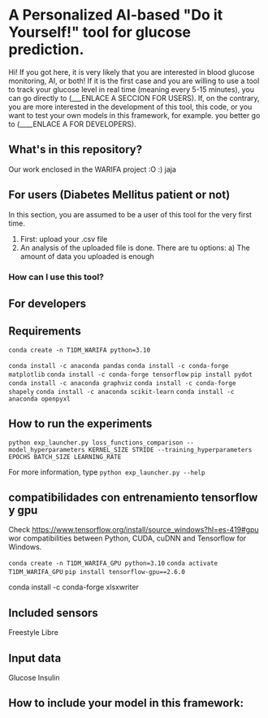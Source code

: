 # A Personalized AI-based "Do it Yourself!" tool for glucose prediction.
Hi! If you got here, it is very likely that you are interested in blood glucose monitoring, AI, or both! If it is the first case and you are willing to use a tool to track your glucose level in real time (meaning every 5-15 minutes), you can go directly to (___ENLACE A SECCION FOR USERS). If, on the contrary, you are more interested in the development of this tool, this code, or you want to test your own models in this framework, for example. you better go to (____ENLACE A FOR DEVELOPERS). 

## What's in this repository?

Our work enclosed in the WARIFA project :O
:) jaja

## For users (Diabetes Mellitus patient or not) 
In this section, you are assumed to be a user of this tool for the very first time. 

1) First: upload your .csv file
2) An analysis of the uploaded file is done. There are tu options:
    a) The amount of data you uploaded is enough

### How can I use this tool?


## For developers
## Requirements 

`conda create -n T1DM_WARIFA python=3.10`

`conda install -c anaconda pandas`
`conda install -c conda-forge matplotlib`
`conda install -c conda-forge tensorflow` 
`pip install pydot`
`conda install -c anaconda graphviz`
`conda install -c conda-forge shapely`
`conda install -c anaconda scikit-learn`
`conda install -c anaconda openpyxl`

## How to run the experiments 

`python exp_launcher.py loss_functions_comparison --model_hyperparameters KERNEL_SIZE STRIDE --training_hyperparameters EPOCHS BATCH_SIZE LEARNING_RATE`

For more information, type `python exp_launcher.py --help`

## compatibilidades con entrenamiento tensorflow y gpu

Check https://www.tensorflow.org/install/source_windows?hl=es-419#gpu wor compatibilities between Python, CUDA, cuDNN and Tensorflow for Windows.

`conda create -n T1DM_WARIFA_GPU python=3.10`
`conda activate T1DM_WARIFA_GPU`
`pip install tensorflow-gpu==2.6.0`

conda install -c conda-forge xlsxwriter

## Included sensors

Freestyle Libre

## Input data 

Glucose
Insulin

## How to include your model in this framework: 
